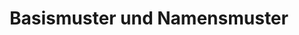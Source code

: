 ---
title: Basismuster und Namensmuster
permalink: /basic-patterns/
classes: wide
search: true
sidebar:
  nav: "sidebar"
rule_category: basic-patterns
layout: rule-category
---